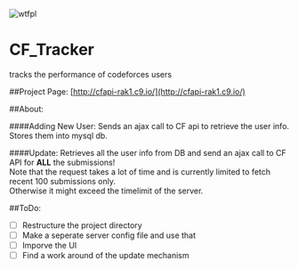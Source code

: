 ![wtfpl](http://www.wtfpl.net/wp-content/uploads/2012/12/wtfpl-badge-2.png)

# CF_Tracker
tracks the performance of codeforces users


##Project Page:
[http://cfapi-rak1.c9.io/](http://cfapi-rak1.c9.io/)  


##About:

####Adding New User:
Sends an ajax call to CF api to retrieve the user info. Stores them into mysql db.  

####Update:
Retrieves all the user info from DB and send an ajax call to CF API for **ALL** the submissions!  
Note that the request takes a lot of time and is currently limited to fetch recent 100 submissions only.  
Otherwise it might exceed the timelimit of the server.  


##ToDo:

- [ ] Restructure the project directory  
- [ ] Make a seperate server config file and use that  
- [ ] Imporve the UI  
- [ ] Find a work around of the update mechanism 